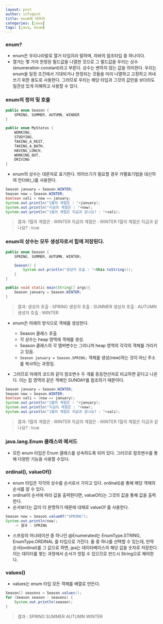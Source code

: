 ```yaml
---
layout: post
author: infoqoch
title: enum에 대하여
categories: [java]
tags: [java, enum]
---
```


### enum? 
- enum은 우리나라말로 열거 타입이라 말하며, 자바의 참조타입 중 하나이다. 
- 열거는 몇 가지 한정된 필드값을 나열한 것으로 그 필드값을 우리는 상수(enumeration constant)라고 부른다. 상수는 변하지 않는 값을 의미한다. 우리는 enum을 일정 조건에서 기대되거나 한정되는 것들을 미리 나열하고 고정하고 꺼내쓰기 위한 용도로 사용한다. 그러므로 우리는 해당 타입과 그것의 값만을 보더라도 일관성 있게 이해하고 사용할 수 있다. 

### enum의 정의 및 호출 

```java 
public enum Season {
    SPRING, SUMMER, AUTUMN, WINDER
}

public enum MyStatus {
    WORKING,
    STUDYING,
    TAKING_A_REST,
    TAKING_A_BATH,
    HAVING_LUNCH,
    WORKING_OUT,
    DRIVING
}
```
- enum의 상수는 대문자로 표기한다. 띄어쓰기가 필요할 경우 카멜표기법을 대신하여 언더바(_)를 사용한다. 
  
```java
Season january = Season.WINTER;
Season now = Season.WINTER;
boolean vali = now == january;
System.out.println("1월의 계절은 : "+january);
System.out.println("지금의 계절은 : "+now);
System.out.println("1월의 계절은 지금과 같나요? : "+vali);
```

>결과:
1월의 계절은 : WINTER
지금의 계절은 : WINTER
1월의 계절은 지금과 같나요? : true

 ### enum의 상수는 모두 생성자로서 힙에 저장된다.

```java
public enum Season {
    SPRING, SUMMER, AUTUMN, WINTER;

    Season() {
        System.out.println("생성자 호출 : "+this.toString());
    }
}

public void static main(String[] args){
    Season january = Season.WINTER;
}
```

>결과:
생성자 호출 : SPRING
생성자 호출 : SUMMER
생성자 호출 : AUTUMN
생성자 호출 : WINTER


- enum은 아래의 방식으로 객체를 생성한다. 
  - Season 클래스 호출
  - 각 상수는 heap 영역에 객체를 생성.
  - Season 클래스의 각 맴버변수는 그러니까 heap 영역의 각각의 객체를 가리키고 있음. 
  - `Season january = Season.SPRING;` 객체를 생성(new)하는 것이 아닌 주소를 복사하는 과정임.

- 그러므로 아래의 코드와 같이 참조변수 두 개를 동등연산자로 비교하면 같다고 나온다. 이는 힙 영역의 같은 객체인 SUNDAY를 참조하기 때문이다. 
  
```java
Season january = Season.WINTER;
Season now = Season.WINTER;
boolean vali = (now == january);
System.out.println("1월의 계절은 : "+january);
System.out.println("지금의 계절은 : "+now);
System.out.println("1월의 계절은 지금과 같나요? : "+vali);
```

>결과:
1월의 계절은 : WINTER
지금의 계절은 : WINTER
1월의 계절은 지금과 같나요? : true


### java.lang.Enum 클래스와 메서드 

- 모든 enum 타입은 Enum 클래스를 상속하도록 되어 있다. 그러므로 참조변수를 통해 다양한 기능을 사용할 수있다. 
  
### ordinal(), valueOf()
- enum 타입은 각각의 상수를 순서로서 가지고 있다. ordinal()을 통해 해당 객체의 순서를 알 수 있다. 
- ordinal이 순서에 따라 값을 출력한다면, valueOf()는 그것의 값을 통해 값을 출력한다. 
- 순서보다는 값이 더 분명하기 때문에 대체로 valueOf 를 사용한다. 
  
```java 
Season now = Season.valueOf("SPRING");
System.out.println(now);
	-> 결과 : SPRING
```
- 스프링의 어너테이션 중 하나인 @Enumerated는 EnumType.STRING, EnumType.ORDINAL 를 타입으로 가진다. 둘 중 하나를 선택할 수 있는데, 만약 순서(ordinal)를 그 값으로 하면, jpa는 데이타베이스의 해당 값을 숫자로 저장한다. 이는 데이터를 쌓는 과정에서 순서가 엉킬 수 있으므로 반드시 String으로 해야한다. 
  
### values()
- values는 enum 타입 모든 객체를 배열로 만든다. 
  
```java
Season[] seasons = Season.values();
for (Season season : seasons) {
    System.out.println(season);
}
```
> 결과 : 
  SPRING
  SUMMER
  AUTUMN
  WINTER